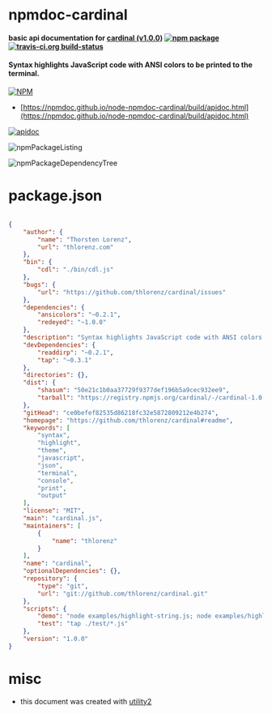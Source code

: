 # npmdoc-cardinal

#### basic api documentation for  [cardinal (v1.0.0)](https://github.com/thlorenz/cardinal#readme)  [![npm package](https://img.shields.io/npm/v/npmdoc-cardinal.svg?style=flat-square)](https://www.npmjs.org/package/npmdoc-cardinal) [![travis-ci.org build-status](https://api.travis-ci.org/npmdoc/node-npmdoc-cardinal.svg)](https://travis-ci.org/npmdoc/node-npmdoc-cardinal)

#### Syntax highlights JavaScript code with ANSI colors to be printed to the terminal.

[![NPM](https://nodei.co/npm/cardinal.png?downloads=true&downloadRank=true&stars=true)](https://www.npmjs.com/package/cardinal)

- [https://npmdoc.github.io/node-npmdoc-cardinal/build/apidoc.html](https://npmdoc.github.io/node-npmdoc-cardinal/build/apidoc.html)

[![apidoc](https://npmdoc.github.io/node-npmdoc-cardinal/build/screenCapture.buildCi.browser.%252Ftmp%252Fbuild%252Fapidoc.html.png)](https://npmdoc.github.io/node-npmdoc-cardinal/build/apidoc.html)

![npmPackageListing](https://npmdoc.github.io/node-npmdoc-cardinal/build/screenCapture.npmPackageListing.svg)

![npmPackageDependencyTree](https://npmdoc.github.io/node-npmdoc-cardinal/build/screenCapture.npmPackageDependencyTree.svg)



# package.json

```json

{
    "author": {
        "name": "Thorsten Lorenz",
        "url": "thlorenz.com"
    },
    "bin": {
        "cdl": "./bin/cdl.js"
    },
    "bugs": {
        "url": "https://github.com/thlorenz/cardinal/issues"
    },
    "dependencies": {
        "ansicolors": "~0.2.1",
        "redeyed": "~1.0.0"
    },
    "description": "Syntax highlights JavaScript code with ANSI colors to be printed to the terminal.",
    "devDependencies": {
        "readdirp": "~0.2.1",
        "tap": "~0.3.1"
    },
    "directories": {},
    "dist": {
        "shasum": "50e21c1b0aa37729f9377def196b5a9cec932ee9",
        "tarball": "https://registry.npmjs.org/cardinal/-/cardinal-1.0.0.tgz"
    },
    "gitHead": "ce0befef82535d86218fc32e5872809212e4b274",
    "homepage": "https://github.com/thlorenz/cardinal#readme",
    "keywords": [
        "syntax",
        "highlight",
        "theme",
        "javascript",
        "json",
        "terminal",
        "console",
        "print",
        "output"
    ],
    "license": "MIT",
    "main": "cardinal.js",
    "maintainers": [
        {
            "name": "thlorenz"
        }
    ],
    "name": "cardinal",
    "optionalDependencies": {},
    "repository": {
        "type": "git",
        "url": "git://github.com/thlorenz/cardinal.git"
    },
    "scripts": {
        "demo": "node examples/highlight-string.js; node examples/highlight-self; node examples/highlight-self-hide-semicolons;",
        "test": "tap ./test/*.js"
    },
    "version": "1.0.0"
}
```



# misc
- this document was created with [utility2](https://github.com/kaizhu256/node-utility2)

